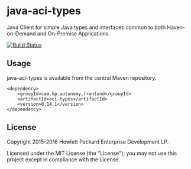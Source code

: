 # java-aci-types

Java Client for simple Java types and interfaces common to both Haven-on-Demand and On-Premise Applications.

[![Build Status](https://travis-ci.org/hpe-idol/java-aci-types.svg?branch=master)](https://travis-ci.org/hpe-idol/java-aci-types)

## Usage

java-aci-types is available from the central Maven repository.

    <dependency>
        <groupId>com.hp.autonomy.frontend</groupId>
        <artifactId>aci-types</artifactId>
        <version>0.14.1</version>
    </dependency>

## License
Copyright 2015-2016 Hewlett Packard Enterprise Development LP.

Licensed under the MIT License (the "License"); you may not use this project except in compliance with the License.
